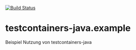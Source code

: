 [![Build Status](https://app.travis-ci.com/Huluvu424242/testcontainers-java.example.svg?branch=master)](https://app.travis-ci.com/Huluvu424242/testcontainers-java.example)

# testcontainers-java.example

Beispiel Nutzung von testcontainers-java
